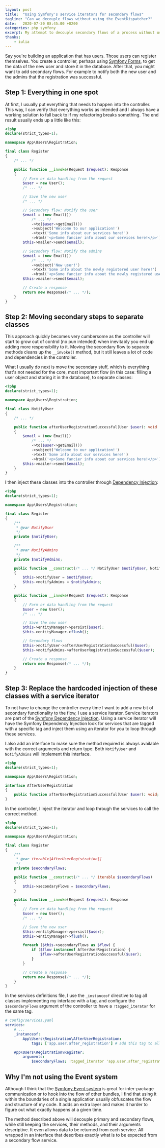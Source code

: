 ```yaml
---
layout: post
title:  "Using Symfony's service iterators for secondary flows"
tagline: "Can we decouple flows without using the EventDispatcher?"
date:   2020-07-30 08:45:00 +0200
categories: php symfony
excerpt: My attempt to decouple secondary flows of a process without using the event system
thanks:
    - iulia
---
```


Say you're building an application that has users. Those users can register themselves.
You create a controller, perhaps using [Symfony Forms][_forms], to get the data of the
new user and store it in the database. After that, you might want to add secondary
flows. For example to notify both the new user and the admins that the registration was
successful.

## Step 1: Everything in one spot
At first, I usually put everything that needs to happen into the controller. This
way, I can verify that everything works as intended and I always have a working
solution to fall back to if my refactoring breaks something. The end result usually
ends up a little like this:

```php
<?php
declare(strict_types=1);

namespace App\Users\Registration;

final class Register
{
    /* ... */

    public function __invoke(Request $request): Response
    {
        // Form or data handling from the request
        $user = new User();
        /* ... */

        // Save the new user
        /* ... */

        // Secondary flow: Notify the user
        $email = (new Email())
            /* ... */
            ->to($user->getEmail())
            ->subject('Welcome to our application!')
            ->text('Some info about our services here!')
            ->html('<p>Some fancier info about our services here!</p>');
        $this->mailer->send($email);

        // Secondary flow: Notify the admins
        $email = (new Email())
            /* ... */
            ->subject('New user!')
            ->text('Some info about the newly registered user here!')
            ->html('<p>Some fancier info about the newly registered user here!</p>');
        $this->mailer->send($email);

        // Create a response
        return new Response(/* ... */);
    }
}
```

## Step 2: Moving secondary steps to separate classes
This approach quickly becomes very cumbersome as the controller will start to
grow out of control (no pun intended) when inevitably you end up adding more
responsibility to it. Moving the secondary flow to separate methods cleans up
the `__invoke()` method, but it still leaves a lot of code and dependencies in
the controller.

What I usually do next is move the secondary stuff, which is everything that's not
needed for the core, most important flow (in this case: filling a user object and
storing it in the database), to separate classes:

```php
<?php
declare(strict_types=1);

namespace App\Users\Registration;

final class NotifyUser
{
    /* ... */

    public function afterUserRegistrationSuccessful(User $user): void
    {
        $email = (new Email())
            /* ... */
            ->to($user->getEmail())
            ->subject('Welcome to our application!')
            ->text('Some info about our services here!')
            ->html('<p>Some fancier info about our services here!</p>');
        $this->mailer->send($email);
    }
}
```

I then inject these classes into the controller through [Dependency Injection][_di]:

```php
<?php
declare(strict_types=1);

namespace App\Users\Registration;

final class Register
{
    /**
     * @var NotifyUser
     */
    private $notifyUser;

    /**
     * @var NotifyAdmins
     */
    private $notifyAdmins;

    public function __construct(/* ... */ NotifyUser $notifyUser, NotifyAdmins $notifyAdmins)
    {
        $this->notifyUser = $notifyUser;
        $this->notifyAdmins = $notifyAdmins;
    }

    public function __invoke(Request $request): Response
    {
        // Form or data handling from the request
        $user = new User();
        /* ... */

        // Save the new user
        $this->entityManager->persist($user);
        $this->entityManager->flush();

        // Secondary flows
        $this->notifyUser->afterUserRegistrationSuccessful($user);
        $this->notifyAdmins->afterUserRegistrationSuccessful($user);

        // Create a response
        return new Response(/* ... */);
    }
}
```

## Step 3: Replace the hardcoded injection of these classes with a service iterator
To not have to change the controller every time I want to add a new bit of secondary
functionality to the flow, I use a service iterator. Service iterators are part of
the [Symfony Dependency Injection][_di]. Using a service iterator will have the Symfony
Dependency Injection look for services that are tagged with a specific tag and
inject them using an iterator for you to loop through these services.

I also add an interface to make sure the method required is always available with
the correct arguments and return type. Both `NotifyUser` and `NotifyAdmins` will
implement this interface.

```php
<?php
declare(strict_types=1);

namespace App\Users\Registration;

interface AfterUserRegistration
{
    public function afterUserRegistrationSuccessful(User $user): void;
}
```

In the controller, I inject the iterator and loop through the services to call
the correct method.

```php
<?php
declare(strict_types=1);

namespace App\Users\Registration;

final class Register
{
    /**
     * @var iterable|AfterUserRegistration[]
     */
    private $secondaryFlows;

    public function __construct(/* ... */ iterable $secondaryFlows)
    {
        $this->secondaryFlows = $secondaryFlows;
    }

    public function __invoke(Request $request): Response
    {
        // Form or data handling from the request
        $user = new User();
        /* ... */

        // Save the new user
        $this->entityManager->persist($user);
        $this->entityManager->flush();

        foreach ($this->secondaryFlows as $flow) { 
            if ($flow instanceof AfterUserRegistration) {
                $flow->afterUserRegistrationSuccessful($user);
            }
        }

        // Create a response
        return new Response(/* ... */);
    }
}
```

In the services definitions file, I use the `_instanceof` directive to tag all
classes implementing my interface with a tag, and configure the `$secondaryFlows` argument
of the controller to have a `!tagged_iterator` for the same tag.

```yaml
# config/services.yaml
services:
    # ...
    _instanceof:
        App\Users\Registration\AfterUserRegistration:
            tags: ['app.user.after_registration'] # add this tag to all classes implementing this interface

    App\Users\Registration\Register:
        arguments:
            $secondaryFlows: !tagged_iterator 'app.user.after_registration' # grab all services tagged with this tag
```

## Why I'm not using the Event system
Although I think that the [Symfony Event system][_events] is great for inter-package communication
or to hook into the flow of other bundles, I find that using it within the boundaries
of a single application usually obfuscates the flow and structure of my code. It
adds an extra layer and makes it harder to figure out what exactly happens at a
given time.

The method described above will decouple primary and secondary flows, while still
keeping the services, their methods, and their arguments descriptive. It even allows
data to be returned from each service. All wrapped in an interface that describes exactly
what is to be expected from a secondary flow service.


[_forms]: https://symfony.com/doc/current/forms.html
[_di]: https://symfony.com/doc/current/service_container.html
[_events]: https://symfony.com/doc/current/event_dispatcher.html
